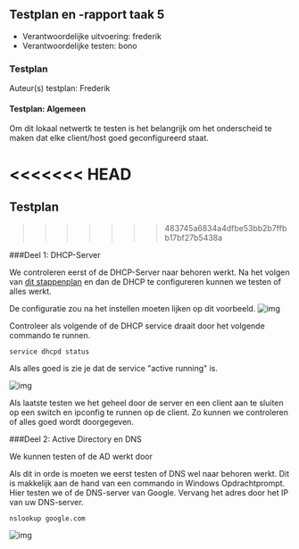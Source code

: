 ## Testplan en -rapport taak 5

* Verantwoordelijke uitvoering: frederik
* Verantwoordelijke testen: bono

### Testplan

Auteur(s) testplan: Frederik

#### Testplan: Algemeen

Om dit lokaal netwertk te testen is het belangrijk om het onderscheid te maken dat elke client/host goed geconfigureerd staat.

<<<<<<< HEAD
=======
## Testplan
>>>>>>> 483745a6834a4dfbe53bb2b7ffbb17bf27b5438a

###Deel 1: DHCP-Server

We controleren eerst of de DHCP-Server naar behoren werkt. Na het volgen van [dit stappenplan](https://github.com/HoGentTIN/ops-g-08/blob/master/deelopdracht05/Interne%20Servers/Centos%20DHCP.md) en dan de DHCP te configureren kunnen we testen of alles werkt. 

De configuratie zou na het instellen moeten lijken op dit voorbeeld.
![img](http://puu.sh/hEsqW/d41db86828.png)

Controleer als volgende of de DHCP service draait door het volgende commando te runnen.

    service dhcpd status

Als alles goed is zie je dat de service "active running" is.

![img](http://puu.sh/hEsBy/3cbf16bbf9.png)

Als laatste testen we het geheel door de server en een client aan te sluiten op een switch en ipconfig te runnen op de client. Zo kunnen we controleren of alles goed wordt doorgegeven.


###Deel 2: Active Directory en DNS

We kunnen testen of de AD werkt door 





Als dit in orde is moeten we eerst testen of DNS wel naar behoren werkt. Dit is makkelijk aan de hand van een commando in Windows Opdrachtprompt. Hier testen we of de DNS-server van Google. Vervang het adres  door het IP van uw DNS-server.
    
    nslookup google.com

![img](http://puu.sh/hEt4D/4f5540f784.png)

